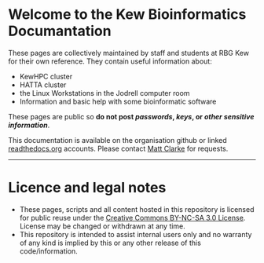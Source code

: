 # Welcome to the Kew Bioinformatics Documantation
These pages are collectively maintained by staff and students at RBG Kew for their own reference. They contain useful information about:

- KewHPC cluster
- HATTA cluster
- the Linux Workstations in the Jodrell computer room
- Information and basic help with some bioinformatic software


These pages are public so **do not post _passwords_, _keys_, or _other sensitive information_**.

This documentation is available on the organisation github or linked [readthedocs.org](http://rbg-kew-bioinformatics-utils.readthedocs.io/en/latest/) accounts. Please contact [Matt Clarke](mailto:m.clarke@kew.org) for requests.

---

# Licence and legal notes
- These pages, scripts and all content hosted in this repository is licensed for public reuse under the [Creative Commons BY-NC-SA 3.0 License](http://creativecommons.org/licenses/by-nc-sa/3.0). License may be changed or withdrawn at any time. 
- This repository is intended to assist internal users only and no warranty of any kind is implied by this or any other release of this code/information.

